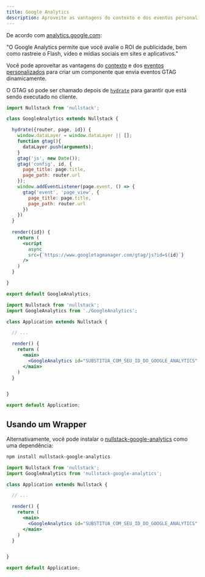 ```yaml
---
title: Google Analytics
description: Aproveite as vantagens do contexto e dos eventos personalizados para criar um componente que envia eventos GTAG dinamicamente.
---
```


De acordo com [analytics.google.com](https://analytics.google.com):

"O Google Analytics permite que você avalie o ROI de publicidade, bem como rastreie o Flash, vídeo e mídias sociais em sites e aplicativos."

Você pode aproveitar as vantagens do [contexto](/pt-br/contexto) e dos [eventos personalizados](/pt-br/contexto-page) para criar um componente que envia eventos GTAG dinamicamente.

O GTAG só pode ser chamado depois de [`hydrate`](/pt-br/ciclo-de-vida-full-stack) para garantir que está sendo executado no cliente.

```jsx
import Nullstack from 'nullstack';

class GoogleAnalytics extends Nullstack {

  hydrate({router, page, id}) {
    window.dataLayer = window.dataLayer || [];
    function gtag(){
      dataLayer.push(arguments);
    }
    gtag('js', new Date());
    gtag('config', id, {
      page_title: page.title,
      page_path: router.url
    });
    window.addEventListener(page.event, () => {
      gtag('event', 'page_view', {
        page_title: page.title,
        page_path: router.url
      })
    })
  }
  
  render({id}) {
    return (
      <script 
        async
        src={`https://www.googletagmanager.com/gtag/js?id=${id}`}
      />
    )
  }

}

export default GoogleAnalytics;
```

```jsx
import Nullstack from 'nullstack';
import GoogleAnalytics from './GoogleAnalytics';

class Application extends Nullstack {

  // ...

  render() {
    return (
      <main>
        <GoogleAnalytics id="SUBSTITUA_COM_SEU_ID_DO_GOOGLE_ANALYTICS" />
      </main>
    )
  }


}

export default Application;
```

## Usando um Wrapper

Alternativamente, você pode instalar o [nullstack-google-analytics](https://github.com/Mortaro/nullstack-google-analytics) como uma dependência:

```sh
npm install nullstack-google-analytics
```

```jsx
import Nullstack from 'nullstack';
import GoogleAnalytics from 'nullstack-google-analytics';

class Application extends Nullstack {

  // ...

  render() {
    return (
      <main>
        <GoogleAnalytics id="SUBSTITUA_COM_SEU_ID_DO_GOOGLE_ANALYTICS" />
      </main>
    )
  }


}

export default Application;
```